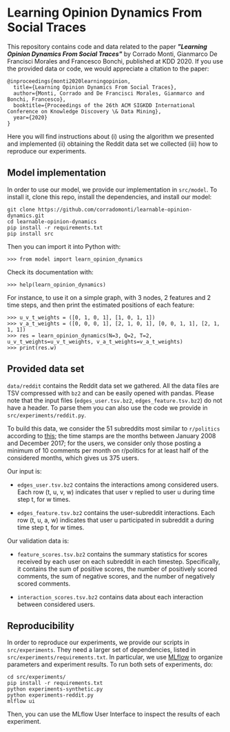 # Learning Opinion Dynamics From Social Traces

This repository contains code and data related to the paper ***"Learning Opinion Dynamics From Social Traces"*** by Corrado Monti, Gianmarco De Francisci Morales and Francesco Bonchi, published at KDD 2020. If you use the provided data or code, we would appreciate a citation to the paper:

```
@inproceedings{monti2020learningopinion,
  title={Learning Opinion Dynamics From Social Traces},
  author={Monti, Corrado and De Francisci Morales, Gianmarco and Bonchi, Francesco},
  booktitle={Proceedings of the 26th ACM SIGKDD International Conference on Knowledge Discovery \& Data Mining},
  year={2020}
}
```

Here you will find instructions about (i) using the algorithm we presented and implemented (ii) obtaining the Reddit data set we collected (iii) how to reproduce our experiments.

## Model implementation

In order to use our model, we provide our implementation in `src/model`. To install it, clone this repo, install the dependencies, and install our model:

```
git clone https://github.com/corradomonti/learnable-opinion-dynamics.git
cd learnable-opinion-dynamics
pip install -r requirements.txt
pip install src
```

Then you can import it into Python with:

```
>>> from model import learn_opinion_dynamics
```

Check its documentation with:

```
>>> help(learn_opinion_dynamics)
```

For instance, to use it on a simple graph, with 3 nodes, 2 features and 2 time steps, and then print the estimated positions of each feature:

```
>>> u_v_t_weights = ([0, 1, 0, 1], [1, 0, 1, 1])
>>> v_a_t_weights = ([0, 0, 0, 1], [2, 1, 0, 1], [0, 0, 1, 1], [2, 1, 1, 1])
>>> res = learn_opinion_dynamics(N=3, Q=2, T=2, u_v_t_weights=u_v_t_weights, v_a_t_weights=v_a_t_weights)
>>> print(res.w)
```

## Provided data set

`data/reddit` contains the Reddit data set we gathered. 
All the data files are TSV compressed with `bz2` and can be easily opened with pandas.
Please note that the input files (`edges_user.tsv.bz2`, `edges_feature.tsv.bz2`) do not have a header. To parse them you can also use the code we provide in `src/experiments/reddit.py`.

To build this data, we consider the 51 subreddits most similar to `r/politics` according to [this](https://www.shorttails.io/interactive-map-of-reddit-and-subreddit-similarity-calculator); the time stamps are the months between January 2008 and December 2017; for the users, we consider only those posting a minimum of 10 comments per month on r/politics for at least half of the considered months, which gives us 375 users.

Our input is:

- `edges_user.tsv.bz2` contains the interactions among considered users. Each row (t, u, v, w) indicates that user v replied to user u during time step t, for w times.

- `edges_feature.tsv.bz2` contains the user-subreddit interactions. Each row (t, u, a, w) indicates that user u participated in subreddit a during time step t, for w times.

Our validation data is:

- `feature_scores.tsv.bz2` contains the summary statistics for scores received by each user on each subreddit in each timestep. Specifically, it contains the sum of positive scores, the number of positively scored comments, the sum of negative scores, and the number of negatively scored comments.

- `interaction_scores.tsv.bz2` contains data about each interaction between considered users.

## Reproducibility

In order to reproduce our experiments, we provide our scripts in `src/experiments`. They need a larger set of dependencies, listed in `src/experiments/requirements.txt`. In particular, we use [MLflow](https://github.com/mlflow/mlflow) to organize parameters and experiment results. To run both sets of experiments, do:

```
cd src/experiments/
pip install -r requirements.txt
python experiments-synthetic.py
python experiments-reddit.py
mlflow ui
```

Then, you can use the MLflow User Interface to inspect the results of each experiment.

